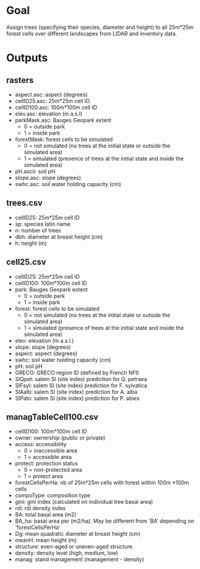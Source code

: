 # Goal
Assign trees (specifying their species, diameter and height) to all 25m*25m forest cells over different landscapes from LIDAR and inventory data.



# Outputs

## rasters
* aspect.asc: aspect (degrees)
* cellID25.asc: 25m*25m cell ID
* cellID100.asc: 100m*100m cell ID
* elev.asc: elevation (m a.s.l)
* parkMask.asc: Bauges Geopark extent
  + 0 = outside park
  + 1 = inside park
* forestMask: forest cells to be simulated
  + 0 = not simulated (no trees at the initial state or outside the simulated area)
  + 1 = simulated (presence of trees at the initial state and inside the simulated area)
* pH.ascii: soil pH
* slope.asc: slope (degrees)
* swhc.asc: soil water holding capacity (cm)


## trees.csv
* cellID25: 25m*25m cell ID
* sp: species latin name
* n: number of trees
* dbh: diameter at breast height (cm)
* h: height (m)


## cell25.csv
* cellID25: 25m*25m cell ID
* cellID100: 100m*100m cell ID
* park: Bauges Geopark extent
  + 0 = outside park
  + 1 = inside park
* forest: forest cells to be simulated
  + 0 = not simulated (no trees at the initial state or outside the simulated area)
  + 1 = simulated (presence of trees at the initial state and inside the simulated area)
* elev: elevation (m a.s.l.)
* slope: slope (degrees)
* aspect: aspect (degrees)
* swhc: soil water holding capacity (cm)
* pH: soil pH
* GRECO: GRECO region ID (defined by French NFI)
* SIQpet: salem SI (site index) prediction for Q. petraea
* SIFsyl: salem SI (site index) prediction for F. sylvatica
* SIAalb: salem SI (site index) prediction for A. alba
* SIPabi: salem SI (site index) prediction for P. abies


## managTableCell100.csv
* cellID100: 100m*100m cell ID
* owner: ownership (public or private)
* access: accessibility
  + 0 = inaccessible area
  + 1 = accessible area
* protect: protection status
  + 0 = non-protected area
  + 1 = protect area
* forestCellsPerHa: nb of 25m*25m cells with forest within 100m *100m cells
* compoType: composition type
* gini: gini index (calculated on individual tree basal area)
* rdi: rdi density index
* BA: total basal area (m2)
* BA_ha: basal area per (m2/ha). May be different from 'BA' depending on 'forestCellsPerHa'
* Dg: mean quadratic diameter at breast height (cm)
* meanH: mean height (m)
* structure: even-aged or uneven-aged structure
* density: density level (high, medium, low)
* manag: stand management (management - density)
